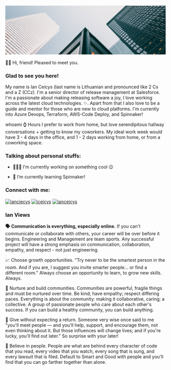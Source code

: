 ![Banner](https://raw.githubusercontent.com/ianceicys/ianceicys/main/GitHub-Profile-Cover.jpg)

<!-- welcome message -->
🙋‍♀️ Hi, friend! Pleased to meet you.

<h3>Glad to see you here!</h3>

<!-- About me -->
<p>
My name is Ian Ceicys (last name is Lithuanian and pronounced like 2 Cs and a Z (CCz). I'm a senior director of release management at Salesforce. I'm a passionate about making releasing software a joy, I love working across the latest cloud technologies. ✨. Apart from that I also love to be a guide and mentor for those who are new to cloud platforms. I'm currently into Azure Devops, Terraform, AWS-Code Deploy, and Spinnaker!
</p>

whoami
⌚ Hours
I prefer to work from home, but love serendipitous hallway conversations + getting to know my coworkers. My ideal work week would have 3 - 4 days in the office, and 1 - 2 days working from home, or from a coworking space.

<!-- Personal Stuffs -->
<h3> Talking about personal stuffs:</h3>

- 👨🏽‍💻 I’m currently working on something cool 😉

- 🌱 I’m currently learning Spinnaker!


<!-- Connect with me -->
<h3 align="left">Connect with me:</h3>
<p align="left">

<a href="https://twitter.com/ianceicys" target="blank"><img align="center" src="https://github.com/kmhmubin/kmhmubin/blob/master/assets/twitter.svg" alt="ianciecys" height="30" width="30" /></a>
<a href="https://linkedin.com/in/ianceicys" target="blank"><img align="center" src="https://github.com/kmhmubin/kmhmubin/blob/master/assets/linkedin.svg" alt="iceicys" height="30" width="30" /></a>
<a href="https://dev.to/ianceicys" target="blank"><img align="center" src="https://github.com/kmhmubin/kmhmubin/blob/master/assets/dev.svg" alt="ianceicys" height="30" width="30" /></a>
</p>

<h3>Ian Views</h3>

**🗣 Communication is everything, especially online.**
If you can't communicate or collaborate with others, your career will be over before it begins. Engineering and Management are team sports. Any successful project will have a strong emphasis on communication, collaboration, empathy, and respect - not just engineering.

📈 Choose growth opportunities.
"Try never to be the smartest person in the room. And if you are, I suggest you invite smarter people… or find a different room." Always choose an opportunity to learn, to grow new skills. Always.

👭 Nurture and build communities.
Communities are powerful, fragile things and must be nurtured over time. Be kind; have empathy; respect differing paces. Everything is about the community: making it collaborative, caring; a collective. A group of passionate people who care about each other's success. If you can build a healthy community, you can build anything.

🎁 Give without expecting a return.
Someone very wise once said to me "you'll meet people — and you'll help, support, and encourage them, not even thinking about it. But those influences will change lives; and if you're lucky, you'll find out later." So surprise with your later!

🙏 Believe in people.
People are what are behind every character of code that you read, every video that you watch, every song that is sung, and every lawsuit that is filed. Default to Smart and Good with people and you'll find that you can go farther together than alone.

<!--
**ianceicys/ianceicys** is a ✨ _special_ ✨ repository because its `README.md` (this file) appears on your GitHub profile.

Here are some ideas to get you started:

- 🔭 I’m currently working on ...
- 🌱 I’m currently learning ...
- 👯 I’m looking to collaborate on ...
- 🤔 I’m looking for help with ...
- 💬 Ask me about ...
- 📫 How to reach me: ...
- 😄 Pronouns: ...
- ⚡ Fun fact: ...
-->
